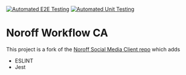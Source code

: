 [![Automated E2E Testing](https://github.com/MandeepKS/social-media-Workflow-CA/actions/workflows/test-e2e.yml/badge.svg)](https://github.com/MandeepKS/social-media-Workflow-CA/actions/workflows/test-e2e.yml)
[![Automated Unit Testing](https://github.com/MandeepKS/social-media-Workflow-CA/actions/workflows/test-unit.yml)](https://github.com/MandeepKS/social-media-Workflow-CA/actions/workflows/test-unit.yml)

# Noroff Workflow CA

This project is a fork of the [Noroff Social Media Client repo](https://github.com/noroffFEU/social-media-client) which adds

- ESLINT
- Jest
